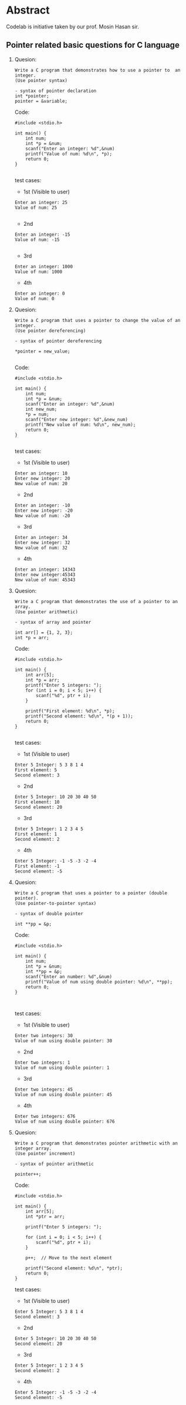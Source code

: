 # Abstract
Codelab is initiative taken by our prof. Mosin Hasan sir.

## Pointer related basic questions for C language

1. Quesion:
    ```
    Write a C program that demonstrates how to use a pointer to  an integer.
    (Use pointer syntax)

    - syntax of pointer declaration
    int *pointer;
    pointer = &variable;
    
    ```

    Code:
    ```
   #include <stdio.h>

    int main() {
        int num;
        int *p = &num;
        scanf("Enter an integer: %d",&num)
        printf("Value of num: %d\n", *p);
        return 0;
    }


    ```

    test cases:
    - 1st (Visible to user)
    ```
    Enter an integer: 25
    Value of num: 25


    ```
    - 2nd
    ```
    Enter an integer: -15
    Value of num: -15

    
    ```

    - 3rd
    ```
    Enter an integer: 1000
    Value of num: 1000

    ```

    - 4th
    ```
    Enter an integer: 0
    Value of num: 0

    ```
2. Quesion:
    ```
    Write a C program that uses a pointer to change the value of an integer.
    (Use pointer dereferencing)
    
    - syntax of pointer dereferencing
    
    *pointer = new_value;


    ```

    Code:
    ```
    #include <stdio.h>

    int main() {
        int num;
        int *p = &num;
        scanf("Enter an integer: %d",&num)
        int new_num;
        *p = num;
        scanf("Enter new integer: %d",&new_num)
        printf("New value of num: %d\n", new_num);
        return 0;
    }


    ```

    test cases:
    - 1st (Visible to user)
    ```
    Enter an integer: 10
    Enter new integer: 20
    New value of num: 20

    ```
    - 2nd
    ```
    Enter an integer: -10
    Enter new integer: -20
    New value of num: -20

    ```

    - 3rd
    ```
    Enter an integer: 34
    Enter new integer: 32
    New value of num: 32
    ```

    - 4th
    ```
    Enter an integer: 14343
    Enter new integer:45343
    New value of num: 45343
    ```


3. Quesion:
    ```
    Write a C program that demonstrates the use of a pointer to an array.
    (Use pointer arithmetic)
    
    - syntax of array and pointer
    
    int arr[] = {1, 2, 3};
    int *p = arr;

    ```

    Code:
    ```
    #include <stdio.h>

    int main() {
        int arr[5];
        int *p = arr;
        printf("Enter 5 integers: ");
        for (int i = 0; i < 5; i++) {
            scanf("%d", ptr + i); 
        }

        printf("First element: %d\n", *p);
        printf("Second element: %d\n", *(p + 1));
        return 0;
    }


    ```

    test cases:
    - 1st (Visible to user)
    ```
    Enter 5 Integer: 5 3 8 1 4
    First element: 5
    Second element: 3
    ```
    - 2nd
    ```
    Enter 5 Integer: 10 20 30 40 50
    First element: 10
    Second element: 20
    ```

    - 3rd
    ```
    Enter 5 Integer: 1 2 3 4 5
    First element: 1
    Second element: 2
    ```

    - 4th
    ```
    Enter 5 Integer: -1 -5 -3 -2 -4
    First element: -1
    Second element: -5
    ```

4. Quesion:
    ```
    Write a C program that uses a pointer to a pointer (double pointer).
    (Use pointer-to-pointer syntax)
    
    - syntax of double pointer
    
    int **pp = &p;
    
    ```

    Code:
    ```
    #include <stdio.h>

    int main() {
        int num;
        int *p = &num;
        int **pp = &p;
        scanf("Enter an number: %d",&num)
        printf("Value of num using double pointer: %d\n", **pp);
        return 0;
    }
    


    ```

    test cases:
    - 1st (Visible to user)
    ```
    Enter two integers: 30
    Value of num using double pointer: 30
    
    ```
    - 2nd
    ```
    Enter two integers: 1
    Value of num using double pointer: 1
    
    ```

    - 3rd
    ```
    Enter two integers: 45
    Value of num using double pointer: 45
    ```

    - 4th
    ```
    Enter two integers: 676
    Value of num using double pointer: 676
    ```


5. Quesion:
    ```
    Write a C program that demonstrates pointer arithmetic with an integer array.
    (Use pointer increment)
    
    - syntax of pointer arithmetic
    
    pointer++;

    ```

    Code:
    ```
    #include <stdio.h>

    int main() {
        int arr[5];
        int *ptr = arr;
        
        printf("Enter 5 integers: ");
        
        for (int i = 0; i < 5; i++) {
            scanf("%d", ptr + i); 
        }
        
        p++;  // Move to the next element
        
        printf("Second element: %d\n", *ptr);
        return 0;
    }

    ```

    test cases:
    - 1st (Visible to user)
    ```
    Enter 5 Integer: 5 3 8 1 4
    Second element: 3
    ```
    - 2nd
    ```
    Enter 5 Integer: 10 20 30 40 50
    Second element: 20
    ```

    - 3rd
    ```
    Enter 5 Integer: 1 2 3 4 5
    Second element: 2
    ```

    - 4th
    ```
    Enter 5 Integer: -1 -5 -3 -2 -4
    Second element: -5
    ```

